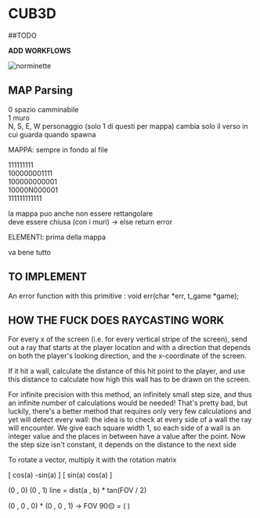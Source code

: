 # CUB3D


##TODO

__ADD WORKFLOWS__

![norminette](https://github.com/<OWNER>/<REPOSITORY>/workflows/<WORKFLOW_NAME_OR_FILE>/badge.svg)

## MAP Parsing

0 spazio camminabile  
1 muro  
N, S, E, W personaggio (solo 1 di questi per mappa) cambia solo il verso in cui guarda quando spawna  

MAPPA: sempre in fondo al file

  111111111          
  100000001111          
  100000000001          
  10000N000001  
  111111111111  

la mappa puo anche non essere rettangolare  
deve essere chiusa (con i muri) -> else return error  

ELEMENTI: prima della mappa

va bene tutto

## TO IMPLEMENT  
An error function with this primitive : void err(char *err, t_game *game);  


## HOW THE FUCK DOES RAYCASTING WORK

For every x of the screen (i.e. for every vertical stripe of the screen), send out a ray that starts at the player location and with a direction that depends on both the player's looking direction, and the x-coordinate of the screen.


If it hit a wall, calculate the distance of this hit point to the player, and use this distance to calculate how high this wall has to be drawn on the screen.


For infinite precision with this method, an infinitely small step size, and thus an infinite number of calculations would be needed! That's pretty bad, but luckily, there's a better method that requires only very few calculations and yet will detect every wall: the idea is to check at every side of a wall the ray will encounter. We give each square width 1, so each side of a wall is an integer value and the places in between have a value after the point. Now the step size isn't constant, it depends on the distance to the next side

To rotate a vector, multiply it with the rotation matrix

[ cos(a) -sin(a) ]
[ sin(a)  cos(a) ]

(0 , 0)  (0 , 1) line = dist(a , b) * tan(FOV / 2)


(0 , 0 , 0) * (0 , 0 , 1) -> FOV 90🟡  = (       )
